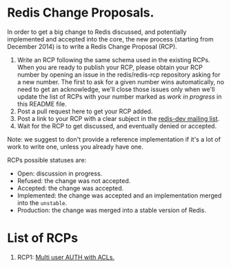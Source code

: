Redis Change Proposals.
===

In order to get a big change to Redis discussed, and potentially implemented
and accepted into the core, the new process (starting from December 2014)
is to write a Redis Change Proposal (RCP).

1. Write an RCP following the same schema used in the existing RCPs. When you are ready to publish your RCP, please obtain your RCP number by opening an issue in the redis/redis-rcp repository asking for a new number. The first to ask for a given number wins automatically, no need to get an acknowledge, we'll close those issues only when we'll update the list of RCPs with your number marked as *work in progress* in this README file.
2. Post a pull request here to get your RCP added.
3. Post a link to your RCP with a clear subject in the [redis-dev mailing list](https://groups.google.com/forum/#!forum/redis-dev). 
4. Wait for the RCP to get discussed, and eventually denied or accepted.

Note: we suggest to don't provide a reference implementation if it's a lot of work to write one, unless you already have one.

RCPs possible statuses are:

* Open: discussion in progress.
* Refused: the change was not accepted.
* Accepted: the change was accepted.
* Implemented: the change was accepted and an implementation merged into the `unstable`.
* Production: the change was merged into a stable version of Redis.

List of RCPs
===

1. RCP1: [Multi user AUTH with ACLs.](https://github.com/redis/redis-rcp/blob/master/RCP1.md)
